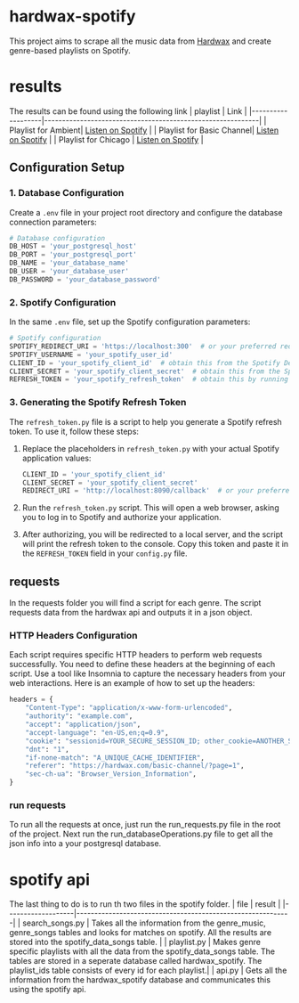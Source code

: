 # hardwax-spotify
This project aims to scrape all the music data from [Hardwax](https://hardwax.com) and create genre-based playlists on Spotify.

# results
The results can be found using the following link 
| playlist             | Link                                                       |
|-------------------|------------------------------------------------------------|
| Playlist for Ambient| [Listen on Spotify](https://open.spotify.com/playlist/501USvvcnXwYIpGUzthArM?si=95b9300ac5404bd1) |
| Playlist for Basic Channel| [Listen on Spotify](https://open.spotify.com/playlist/7iMFyCGsc7STunaoXPhTSQ) |
| Playlist for Chicago | [Listen on Spotify](https://open.spotify.com/playlist/70EuT3wWsySwrqJXNCshOV) |

## Configuration Setup

### 1. Database Configuration
Create a `.env` file in your project root directory and configure the database connection parameters:

```python
# Database configuration
DB_HOST = 'your_postgresql_host'
DB_PORT = 'your_postgresql_port'
DB_NAME = 'your_database_name'
DB_USER = 'your_database_user'
DB_PASSWORD = 'your_database_password'
```

### 2. Spotify Configuration
In the same `.env` file, set up the Spotify configuration parameters:

```python
# Spotify configuration
SPOTIFY_REDIRECT_URI = 'https://localhost:300'  # or your preferred redirect URI
SPOTIFY_USERNAME = 'your_spotify_user_id'
CLIENT_ID = 'your_spotify_client_id'  # obtain this from the Spotify Developer Dashboard
CLIENT_SECRET = 'your_spotify_client_secret'  # obtain this from the Spotify Developer Dashboard
REFRESH_TOKEN = 'your_spotify_refresh_token'  # obtain this by running refresh_token.py
```

### 3. Generating the Spotify Refresh Token
The `refresh_token.py` file is a script to help you generate a Spotify refresh token. To use it, follow these steps:

1. Replace the placeholders in `refresh_token.py` with your actual Spotify application values:

   ```python
   CLIENT_ID = 'your_spotify_client_id'
   CLIENT_SECRET = 'your_spotify_client_secret'
   REDIRECT_URI = 'http://localhost:8090/callback'  # or your preferred redirect URI
   ```

2. Run the `refresh_token.py` script. This will open a web browser, asking you to log in to Spotify and authorize your application.

3. After authorizing, you will be redirected to a local server, and the script will print the refresh token to the console. Copy this token and paste it in the `REFRESH_TOKEN` field in your `config.py` file.

## requests
In the requests folder you will find a script for each genre. The script requests data from the hardwax api and outputs it in a json object. 

### HTTP Headers Configuration
Each script requires specific HTTP headers to perform web requests successfully. You need to define these headers at the beginning of each script. Use a tool like Insomnia to capture the necessary headers from your web interactions. Here is an example of how to set up the headers:

```python
headers = {
    "Content-Type": "application/x-www-form-urlencoded",
    "authority": "example.com",
    "accept": "application/json",
    "accept-language": "en-US,en;q=0.9",
    "cookie": "sessionid=YOUR_SECURE_SESSION_ID; other_cookie=ANOTHER_SECURE_COOKIE",
    "dnt": "1",
    "if-none-match": "A_UNIQUE_CACHE_IDENTIFIER",
    "referer": "https://hardwax.com/basic-channel/?page=1",
    "sec-ch-ua": "Browser_Version_Information",
}

```
### run requests
To run all the requests at once, just run the run_requests.py file in the root of the project.
Next run the run_databaseOperations.py file to get all the json info into a your postgresql database.

# spotify api
The last thing to do is to run th two files in the spotify folder.
| file             | result                                                       |
|-------------------|------------------------------------------------------------|
| search_songs.py | Takes all the information from the genre_music, genre_songs tables and looks for matches on spotify. All the results are stored into the spotify_data_songs table. |
| playlist.py | Makes genre specific playlists with all the data from the spotify_data_songs table. The tables are stored in a seperate database called hardwax_spotify. The playlist_ids table consists of every id for each playlist.|
| api.py | Gets all the information from the hardwax_spotify database and communicates this using the spotify api.
